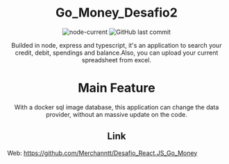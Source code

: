 <div align="center">

# Go_Money_Desafio2

![node-current](https://img.shields.io/node/v/package)
![GitHub last commit](https://img.shields.io/github/last-commit/Merchanntt/Go_Money_Desafio2)

Builded in node, express and typescript, it's an application to search your credit, debit, spendings and balance.Also, you can upload your current spreadsheet from excel.

# Main Feature

With a docker sql image database, this application can change the data provider, without an massive update on the code.

## Link

</div>

Web: https://github.com/Merchanntt/Desafio_React.JS_Go_Money
